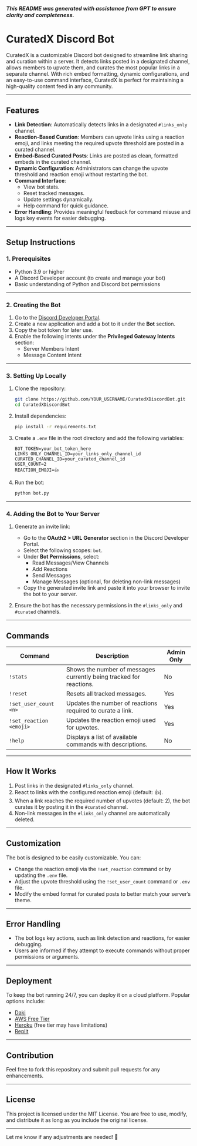 <sup><sub>_This README was generated with assistance from GPT to ensure clarity and completeness._</sub></sup>
---
# CuratedX Discord Bot

CuratedX is a customizable Discord bot designed to streamline link sharing and curation within a server. It detects links posted in a designated channel, allows members to upvote them, and curates the most popular links in a separate channel. With rich embed formatting, dynamic configurations, and an easy-to-use command interface, CuratedX is perfect for maintaining a high-quality content feed in any community.

---

## **Features**

- **Link Detection**: Automatically detects links in a designated `#links_only` channel.
- **Reaction-Based Curation**: Members can upvote links using a reaction emoji, and links meeting the required upvote threshold are posted in a curated channel.
- **Embed-Based Curated Posts**: Links are posted as clean, formatted embeds in the curated channel.
- **Dynamic Configuration**: Administrators can change the upvote threshold and reaction emoji without restarting the bot.
- **Command Interface**:
  - View bot stats.
  - Reset tracked messages.
  - Update settings dynamically.
  - Help command for quick guidance.
- **Error Handling**: Provides meaningful feedback for command misuse and logs key events for easier debugging.

---

## **Setup Instructions**

### **1. Prerequisites**
- Python 3.9 or higher
- A Discord Developer account (to create and manage your bot)
- Basic understanding of Python and Discord bot permissions

---

### **2. Creating the Bot**

1. Go to the [Discord Developer Portal](https://discord.com/developers/applications).
2. Create a new application and add a bot to it under the **Bot** section.
3. Copy the bot token for later use.
4. Enable the following intents under the **Privileged Gateway Intents** section:
   - Server Members Intent
   - Message Content Intent

---

### **3. Setting Up Locally**

1. Clone the repository:
   ```bash
   git clone https://github.com/YOUR_USERNAME/CuratedXDiscordBot.git
   cd CuratedXDiscordBot
   ```

2. Install dependencies:
   ```bash
   pip install -r requirements.txt
   ```

3. Create a `.env` file in the root directory and add the following variables:
   ```
   BOT_TOKEN=your_bot_token_here
   LINKS_ONLY_CHANNEL_ID=your_links_only_channel_id
   CURATED_CHANNEL_ID=your_curated_channel_id
   USER_COUNT=2
   REACTION_EMOJI=👍
   ```

4. Run the bot:
   ```bash
   python bot.py
   ```

---

### **4. Adding the Bot to Your Server**

1. Generate an invite link:
   - Go to the **OAuth2 > URL Generator** section in the Discord Developer Portal.
   - Select the following scopes: `bot`.
   - Under **Bot Permissions**, select:
     - Read Messages/View Channels
     - Add Reactions
     - Send Messages
     - Manage Messages (optional, for deleting non-link messages)
   - Copy the generated invite link and paste it into your browser to invite the bot to your server.

2. Ensure the bot has the necessary permissions in the `#links_only` and `#curated` channels.

---

## **Commands**

| Command               | Description                                                                                     | Admin Only |
|-----------------------|-------------------------------------------------------------------------------------------------|------------|
| `!stats`              | Shows the number of messages currently being tracked for reactions.                            | No         |
| `!reset`              | Resets all tracked messages.                                                                   | Yes        |
| `!set_user_count <n>` | Updates the number of reactions required to curate a link.                                      | Yes        |
| `!set_reaction <emoji>`| Updates the reaction emoji used for upvotes.                                                   | Yes        |
| `!help`               | Displays a list of available commands with descriptions.                                        | No         |

---

## **How It Works**

1. Post links in the designated `#links_only` channel.
2. React to links with the configured reaction emoji (default: 👍).
3. When a link reaches the required number of upvotes (default: 2), the bot curates it by posting it in the `#curated` channel.
4. Non-link messages in the `#links_only` channel are automatically deleted.

---

## **Customization**

The bot is designed to be easily customizable. You can:
- Change the reaction emoji via the `!set_reaction` command or by updating the `.env` file.
- Adjust the upvote threshold using the `!set_user_count` command or `.env` file.
- Modify the embed format for curated posts to better match your server’s theme.

---

## **Error Handling**

- The bot logs key actions, such as link detection and reactions, for easier debugging.
- Users are informed if they attempt to execute commands without proper permissions or arguments.

---

## **Deployment**

To keep the bot running 24/7, you can deploy it on a cloud platform. Popular options include:
- [Daki](https://daki.cc/)
- [AWS Free Tier](https://aws.amazon.com/free/)
- [Heroku](https://heroku.com/) (free tier may have limitations)
- [Replit](https://replit.com/)

---

## **Contribution**

Feel free to fork this repository and submit pull requests for any enhancements.

---

## **License**

This project is licensed under the MIT License. You are free to use, modify, and distribute it as long as you include the original license.

---

Let me know if any adjustments are needed! 🚀
